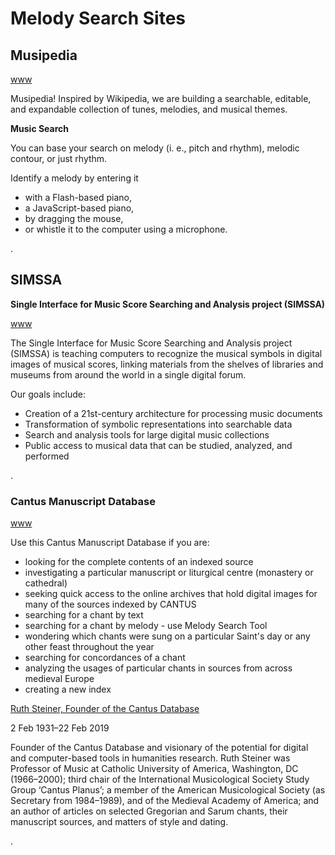 





# Melody Search Sites

## Musipedia

[www](http://www.musipedia.org)

Musipedia! Inspired by Wikipedia, we are building a searchable, editable, and expandable collection of tunes, melodies, and musical themes.

__Music Search__

You can base your search on melody (i. e., pitch and rhythm), melodic contour, or just rhythm.

Identify a melody by entering it

- with a Flash-based piano,
- a JavaScript-based piano,
- by dragging the mouse,
- or whistle it to the computer using a microphone.

.  


## SIMSSA

__Single Interface for Music Score Searching and Analysis project (SIMSSA)__

[www](https://simssa.ca)

The Single Interface for Music Score Searching and Analysis project (SIMSSA) is teaching computers to recognize the musical symbols in digital images of musical scores, linking materials from the shelves of libraries and museums from around the world in a single digital forum.

Our goals include:

- Creation of a 21st-century architecture for processing music documents
- Transformation of symbolic representations into searchable data
- Search and analysis tools for large digital music collections
- Public access to musical data that can be studied, analyzed, and performed

.  


### Cantus Manuscript Database

[www](http://cantus.uwaterloo.ca)

Use this Cantus Manuscript Database if you are:

- looking for the complete contents of an indexed source
- investigating a particular manuscript or liturgical centre (monastery or cathedral)
- seeking quick access to the online archives that hold digital images for many of the sources indexed by CANTUS
- searching for a chant by text
- searching for a chant by melody - use Melody Search Tool
- wondering which chants were sung on a particular Saint's day or any other feast throughout the year
- searching for concordances of a chant
- analyzing the usages of particular chants in sources from across medieval Europe
- creating a new index


[Ruth Steiner, Founder of the Cantus Database](http://cantus.uwaterloo.ca/article/679729)

2 Feb 1931–22 Feb 2019

Founder of the Cantus Database and visionary of the potential for digital and computer-based tools in humanities research. Ruth Steiner was Professor of Music at Catholic University of America, Washington, DC (1966–2000); third chair of the International Musicological Society Study Group ‘Cantus Planus’; a member of the American Musicological Society (as Secretary from 1984–1989), and of the Medieval Academy of America; and an author of articles on selected Gregorian and Sarum chants, their manuscript sources, and matters of style and dating.

.  

